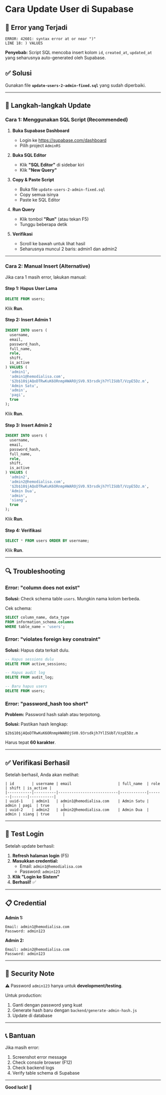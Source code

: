 # Cara Update User di Supabase

## 🐛 Error yang Terjadi

```
ERROR: 42601: syntax error at or near ")"
LINE 18: ) VALUES
```

**Penyebab:** Script SQL mencoba insert kolom `id`, `created_at`, `updated_at` yang seharusnya auto-generated oleh Supabase.

## ✅ Solusi

Gunakan file **`update-users-2-admin-fixed.sql`** yang sudah diperbaiki.

---

## 📝 Langkah-langkah Update

### Cara 1: Menggunakan SQL Script (Recommended)

1. **Buka Supabase Dashboard**
   - Login ke https://supabase.com/dashboard
   - Pilih project `AdminRS`

2. **Buka SQL Editor**
   - Klik **"SQL Editor"** di sidebar kiri
   - Klik **"New Query"**

3. **Copy & Paste Script**
   - Buka file `update-users-2-admin-fixed.sql`
   - Copy semua isinya
   - Paste ke SQL Editor

4. **Run Query**
   - Klik tombol **"Run"** (atau tekan F5)
   - Tunggu beberapa detik

5. **Verifikasi**
   - Scroll ke bawah untuk lihat hasil
   - Seharusnya muncul 2 baris: admin1 dan admin2

---

### Cara 2: Manual Insert (Alternative)

Jika cara 1 masih error, lakukan manual:

#### Step 1: Hapus User Lama

```sql
DELETE FROM users;
```

Klik **Run**.

#### Step 2: Insert Admin 1

```sql
INSERT INTO users (
  username,
  email,
  password_hash,
  full_name,
  role,
  shift,
  is_active
) VALUES (
  'admin1',
  'admin1@hemodialisa.com',
  '$2b$10$jAQoDTRwKuK6ORnmpHWAROjSV0.93rsdkjh7YlISUbT/VzpE5Dz.m',
  'Admin Satu',
  'admin',
  'pagi',
  true
);
```

Klik **Run**.

#### Step 3: Insert Admin 2

```sql
INSERT INTO users (
  username,
  email,
  password_hash,
  full_name,
  role,
  shift,
  is_active
) VALUES (
  'admin2',
  'admin2@hemodialisa.com',
  '$2b$10$jAQoDTRwKuK6ORnmpHWAROjSV0.93rsdkjh7YlISUbT/VzpE5Dz.m',
  'Admin Dua',
  'admin',
  'siang',
  true
);
```

Klik **Run**.

#### Step 4: Verifikasi

```sql
SELECT * FROM users ORDER BY username;
```

Klik **Run**.

---

## 🔍 Troubleshooting

### Error: "column does not exist"

**Solusi:** Check schema table `users`. Mungkin nama kolom berbeda.

Cek schema:
```sql
SELECT column_name, data_type 
FROM information_schema.columns 
WHERE table_name = 'users';
```

### Error: "violates foreign key constraint"

**Solusi:** Hapus data terkait dulu.

```sql
-- Hapus sessions dulu
DELETE FROM active_sessions;

-- Hapus audit log
DELETE FROM audit_log;

-- Baru hapus users
DELETE FROM users;
```

### Error: "password_hash too short"

**Problem:** Password hash salah atau terpotong.

**Solusi:** Pastikan hash lengkap:
```
$2b$10$jAQoDTRwKuK6ORnmpHWAROjSV0.93rsdkjh7YlISUbT/VzpE5Dz.m
```

Harus tepat **60 karakter**.

---

## ✅ Verifikasi Berhasil

Setelah berhasil, Anda akan melihat:

```
| id        | username | email                     | full_name  | role  | shift | is_active |
|-----------|----------|---------------------------|------------|-------|-------|-----------|
| uuid-1    | admin1   | admin1@hemodialisa.com    | Admin Satu | admin | pagi  | true      |
| uuid-2    | admin2   | admin2@hemodialisa.com    | Admin Dua  | admin | siang | true      |
```

---

## 🧪 Test Login

Setelah update berhasil:

1. **Refresh halaman login** (F5)
2. **Masukkan credential:**
   - Email: `admin1@hemodialisa.com`
   - Password: `admin123`
3. **Klik "Login ke Sistem"**
4. **Berhasil!** ✅

---

## 📋 Credential

**Admin 1:**
```
Email: admin1@hemodialisa.com
Password: admin123
```

**Admin 2:**
```
Email: admin2@hemodialisa.com
Password: admin123
```

---

## 🔐 Security Note

⚠️ Password `admin123` hanya untuk **development/testing**.

Untuk production:
1. Ganti dengan password yang kuat
2. Generate hash baru dengan `backend/generate-admin-hash.js`
3. Update di database

---

## 📞 Bantuan

Jika masih error:
1. Screenshot error message
2. Check console browser (F12)
3. Check backend logs
4. Verify table schema di Supabase

---

**Good luck!** 🚀

